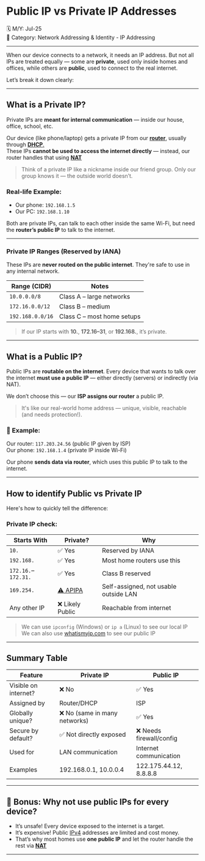 # Public IP vs Private IP Addresses

🗓️ M/Y: Jul-25  
📂 Category: Network Addressing & Identity - IP Addressing 

---

When our device connects to a network, it needs an IP address. But not all IPs are treated equally — some are **private**, used only inside homes and offices, while others are **public**, used to connect to the real internet.

Let’s break it down clearly:

---

## What is a Private IP?

Private IPs are **meant for internal communication** — inside our house, office, school, etc.

Our device (like phone/laptop) gets a private IP from our [**router**](https://github.com/bwbearr/Field-Notes/blob/50f49eb36f1d1ec6e42661c269622d4a4b503283/Networking/3.%20Network%20Hardware%20%26%20Topologies/3.1%20-%20Devices/3.1.5%20-%20Router.md), usually through [**DHCP**.](https://github.com/bwbearr/Field-Notes/blob/50f49eb36f1d1ec6e42661c269622d4a4b503283/Networking/8.%20Other%20Network%20Services%20%26%20Practical%20Concepts/DHCP.md)  
These IPs **cannot be used to access the internet directly** — instead, our router handles that using [**NAT**](https://github.com/bwbearr/Field-Notes/blob/50f49eb36f1d1ec6e42661c269622d4a4b503283/Networking/5.%20Network%20Addressing%20%26%20Identity/5.1%20-%20IP%20Addressing/5.1.8%20-%20NAT%20%26%20CGNAT.md)

> Think of a private IP like a nickname inside our friend group. Only our group knows it — the outside world doesn’t.

###  Real-life Example:

- Our phone: `192.168.1.5`
- Our PC: `192.168.1.10`

Both are private IPs, can talk to each other inside the same Wi-Fi, but need the **router’s public IP** to talk to the internet.

---

### Private IP Ranges (Reserved by IANA)

These IPs are **never routed on the public internet**. They're safe to use in any internal network.

| Range (CIDR)          | Notes                    |
|------------------------|--------------------------|
| `10.0.0.0/8`           | Class A – large networks |
| `172.16.0.0/12`        | Class B – medium         |
| `192.168.0.0/16`       | Class C – most home setups |

> If our IP starts with **10.**, **172.16–31**, or **192.168.**, it’s private.

---

## What is a Public IP?

Public IPs are **routable on the internet**. Every device that wants to talk over the internet **must use a public IP** — either directly (servers) or indirectly (via NAT).

We don’t choose this — our **ISP assigns our router** a public IP.

> It's like our real-world home address — unique, visible, reachable (and needs protection!).

### 🧠 Example:

Our router: `117.203.24.56` (public IP given by ISP)  
Our phone: `192.168.1.4` (private IP inside Wi-Fi)

Our phone **sends data via router**, which uses this public IP to talk to the internet.

---

## How to identify Public vs Private IP

Here's how to quickly tell the difference:

### Private IP check:

| Starts With          | Private? | Why                   |
|----------------------|----------|------------------------|
| `10.`                | ✅ Yes   | Reserved by IANA       |
| `192.168.`           | ✅ Yes   | Most home routers use this |
| `172.16.`–`172.31.`  | ✅ Yes   | Class B reserved        |
| `169.254.`           | [⚠️ APIPA](https://github.com/bwbearr/Field-Notes/blob/50f49eb36f1d1ec6e42661c269622d4a4b503283/Networking/5.%20Network%20Addressing%20%26%20Identity/5.1%20-%20IP%20Addressing/5.1.5%20-%20APIPA.md) | Self-assigned, not usable outside LAN |
| Any other IP         | ❌ Likely Public | Reachable from internet |

> We can use `ipconfig` (Windows) or `ip a` (Linux) to see our local IP  
> We can also use [whatismyip.com](https://whatismyip.com) to see our public IP
---

## Summary Table

| Feature                 | Private IP                     | Public IP                    |
|-------------------------|--------------------------------|------------------------------|
| Visible on internet?    | ❌ No                          | ✅ Yes                       |
| Assigned by             | Router/DHCP                   | ISP                          |
| Globally unique?        | ❌ No (same in many networks)  | ✅ Yes                       |
| Secure by default?      | ✅ Not directly exposed        | ❌ Needs firewall/config     |
| Used for                | LAN communication             | Internet communication       |
| Examples                | 192.168.0.1, 10.0.0.4          | 122.175.44.12, 8.8.8.8       |

---

## 🚀 Bonus: Why not use public IPs for every device?

- It’s unsafe! Every device exposed to the internet is a target.
- It’s expensive! Public [IPv4](https://github.com/bwbearr/Field-Notes/blob/7c8f4d7a7275cc20370414e855835d1936ef05c0/Networking/5.%20Network%20Addressing%20%26%20Identity/5.1%20-%20IP%20Addressing/5.1.1%20-%20IPv4%20Address.md) addresses are limited and cost money.
- That’s why most homes use **one public IP** and let the router handle the rest via [**NAT**](https://github.com/bwbearr/Field-Notes/blob/7c8f4d7a7275cc20370414e855835d1936ef05c0/Networking/5.%20Network%20Addressing%20%26%20Identity/5.1%20-%20IP%20Addressing/5.1.8%20-%20NAT%20%26%20CGNAT.md)

---
